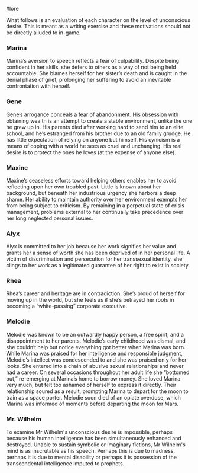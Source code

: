 #lore

What follows is an evaluation of each character on the level of unconscious desire. This is meant as a writing exercise and these motivations should not be directly alluded to in-game.

### Marina
Marina’s aversion to speech reflects a fear of culpability. Despite being confident in her skills, she defers to others as a way of not being held accountable. She blames herself for her sister’s death and is caught in the denial phase of grief, prolonging her suffering to avoid an inevitable confrontation with herself.
### Gene
Gene’s arrogance conceals a fear of abandonment. His obsession with obtaining wealth is an attempt to create a stable environment, unlike the one he grew up in. His parents died after working hard to send him to an elite school, and he’s estranged from his brother due to an old family grudge. He has little expectation of relying on anyone but himself. His cynicism is a means of coping with a world he sees as cruel and unchanging. His real desire is to protect the ones he loves (at the expense of anyone else). 
### Maxine
Maxine’s ceaseless efforts toward helping others enables her to avoid reflecting upon her own troubled past. Little is known about her background, but beneath her industrious urgency she harbors a deep shame. Her ability to maintain authority over her environment exempts her from being subject to criticism. By remaining in a perpetual state of crisis management, problems external to her continually take precedence over her long neglected personal issues.
### Alyx
Alyx is committed to her job because her work signifies her value and grants her a sense of worth she has been deprived of in her personal life. A victim of discrimination and persecution for her transsexual identity, she clings to her work as a legitimated guarantee of her right to exist in society.
### Rhea
Rhea’s career and heritage are in contradiction. She’s proud of herself for moving up in the world, but she feels as if she’s betrayed her roots in becoming a “white-passing” corporate executive. 
### Melodie
Melodie was known to be an outwardly happy person, a free spirit, and a disappointment to her parents. Melodie’s early childhood was dismal, and she couldn’t help but notice everything got better when Marina was born. While Marina was praised for her intelligence and responsible judgment, Melodie’s intellect was condescended to and she was praised only for her looks. She entered into a chain of abusive sexual relationships and never had a career. On several occasions throughout her adult life she “bottomed out,” re-emerging at Marina’s home to borrow money. She loved Marina very much, but felt too ashamed of herself to express it directly. Their relationship soured as a result, prompting Marina to depart for the moon to train as a space porter. Melodie soon died of an opiate overdose, which Marina was informed of moments before departing the moon for Mars.
### Mr. Wilhelm
To examine Mr Wilhelm's unconscious desire is impossible, perhaps because his human intelligence has been simultaneously enhanced and destroyed. Unable to sustain symbolic or imaginary fictions, Mr Wilhelm's mind is as inscrutable as his speech. Perhaps this is due to madness, perhaps it is due to mental disability or perhaps it is possession of the transcendental intelligence imputed to prophets.
